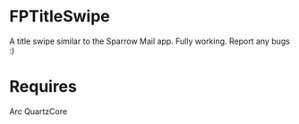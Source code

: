 FPTitleSwipe
============

A title swipe similar to the Sparrow Mail app. Fully working. Report any bugs :)



Requires
============
Arc
QuartzCore




